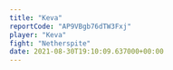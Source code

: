 ```yaml
---
title: "Keva"
reportCode: "AP9VBgb76dTW3Fxj"
player: "Keva"
fight: "Netherspite"
date: 2021-08-30T19:10:09.637000+00:00
---
```

